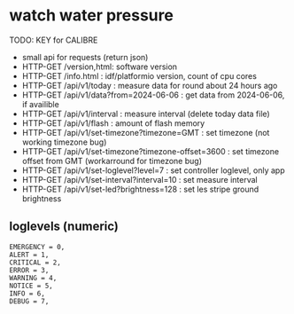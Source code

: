 # watch water pressure

TODO:
  KEY for CALIBRE

  - small api for requests (return json)
  - HTTP-GET /version,html: software version
  - HTTP-GET /info.html : idf/platformio version, count of cpu cores
  - HTTP-GET /api/v1/today : measure data for round about 24 hours ago
  - HTTP-GET /api/v1/data?from=2024-06-06 : get data from 2024-06-06, if availible
  - HTTP-GET /api/v1/interval : measure interval (delete today data file)
  - HTTP-GET /api/v1/flash : amount of flash memory
  - HTTP-GET /api/v1/set-timezone?timezone=GMT : set timezone (not working timezone bug)
  - HTTP-GET /api/v1/set-timezone?timezone-offset=3600 : set timezone offset from GMT (workarround for timezone bug)
  - HTTP-GET /api/v1/set-loglevel?level=7 : set controller loglevel, only app
  - HTTP-GET /api/v1/set-interval?interval=10 : set measure interval
  - HTTP-GET /api/v1/set-led?brightness=128 : set les stripe ground brightness
  
## loglevels (numeric)
    EMERGENCY = 0,
    ALERT = 1,
    CRITICAL = 2,
    ERROR = 3,
    WARNING = 4,
    NOTICE = 5,
    INFO = 6,
    DEBUG = 7,








  
